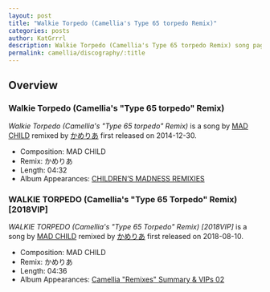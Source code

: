 ```yaml
---
layout: post
title: "Walkie Torpedo (Camellia's Type 65 torpedo Remix)"
categories: posts
author: KatGrrrl
description: Walkie Torpedo (Camellia's Type 65 torpedo Remix) song page
permalink: camellia/discography/:title
---
```


## Overview

### Walkie Torpedo (Camellia's "Type 65 torpedo" Remix)

*Walkie Torpedo (Camellia's "Type 65 torpedo" Remix)* is a song by [MAD CHILD](#) remixed by [かめりあ](<{% link postsWiki/_posts/2023-12-10-camellia.md %}>) first released on 2014-12-30.

* Composition: MAD CHILD
* Remix: かめりあ
* Length: 04:32
* Album Appearances: [CHILDREN’S MADNESS REMIXIES](https://web.archive.org/web/20141229220552/http://www.r135.net/mstf003)

### WALKIE TORPEDO (Camellia's "Type 65 Torpedo" Remix) \[2018VIP\]

*WALKIE TORPEDO (Camellia's "Type 65 Torpedo" Remix) \[2018VIP\]* is a song by [MAD CHILD](#) remixed by [かめりあ](<{% link postsWiki/_posts/2023-12-10-camellia.md %}>) first released on 2018-08-10.

* Composition: MAD CHILD
* Remix: かめりあ
* Length: 04:36
* Album Appearances: [Camellia "Remixes" Summary & VIPs 02](<{% link postsInclude/_posts/camellia/albums/Camellia-Remixes-Summary-VIPs-02/2023-12-20-Camellia-Remixes-Summary-VIPs-02.md %}>)
